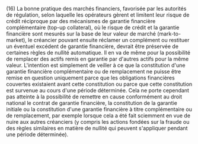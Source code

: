 (16) La bonne pratique des marchés financiers, favorisée par les autorités de régulation, selon laquelle les opérateurs gèrent et limitent leur risque de crédit réciproque par des mécanismes de garantie financière complémentaire (top-up collateral), où le risque de crédit et la garantie financière sont mesurés sur la base de leur valeur de marché (mark-to-market), le créancier pouvant ensuite réclamer un complément ou restituer un éventuel excédent de garantie financière, devrait être préservée de certaines règles de nullité automatique. Il en va de même pour la possibilité de remplacer des actifs remis en garantie par d'autres actifs pour la même valeur. L'intention est simplement de veiller à ce que la constitution d'une garantie financière complémentaire ou de remplacement ne puisse être remise en question uniquement parce que les obligations financières couvertes existaient avant cette constitution ou parce que cette constitution est survenue au cours d'une période déterminée. Cela ne porte cependant pas atteinte à la possibilité de remettre en cause conformément au droit national le contrat de garantie financière, la constitution de la garantie initiale ou la constitution d'une garantie financière à titre complémentaire ou de remplacement, par exemple lorsque cela a été fait sciemment en vue de nuire aux autres créanciers (y compris les actions fondées sur la fraude ou des règles similaires en matière de nullité qui peuvent s'appliquer pendant une période déterminée).